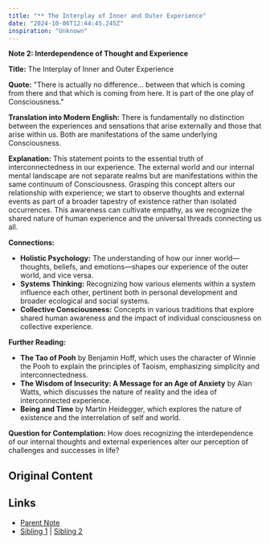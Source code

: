 ```yaml
---
title: "** The Interplay of Inner and Outer Experience"
date: "2024-10-06T12:44:45.245Z"
inspiration: "Unknown"
---
```



**Note 2: Interdependence of Thought and Experience**

**Title:** The Interplay of Inner and Outer Experience

**Quote:** "There is actually no difference... between that which is coming from there and that which is coming from here. It is part of the one play of Consciousness."

**Translation into Modern English:** There is fundamentally no distinction between the experiences and sensations that arise externally and those that arise within us. Both are manifestations of the same underlying Consciousness.

**Explanation:** This statement points to the essential truth of interconnectedness in our experience. The external world and our internal mental landscape are not separate realms but are manifestations within the same continuum of Consciousness. Grasping this concept alters our relationship with experience; we start to observe thoughts and external events as part of a broader tapestry of existence rather than isolated occurrences. This awareness can cultivate empathy, as we recognize the shared nature of human experience and the universal threads connecting us all.

**Connections:**
- **Holistic Psychology:** The understanding of how our inner world—thoughts, beliefs, and emotions—shapes our experience of the outer world, and vice versa.
- **Systems Thinking:** Recognizing how various elements within a system influence each other, pertinent both in personal development and broader ecological and social systems.
- **Collective Consciousness:** Concepts in various traditions that explore shared human awareness and the impact of individual consciousness on collective experience.

**Further Reading:**
- **The Tao of Pooh** by Benjamin Hoff, which uses the character of Winnie the Pooh to explain the principles of Taoism, emphasizing simplicity and interconnectedness.
- **The Wisdom of Insecurity: A Message for an Age of Anxiety** by Alan Watts, which discusses the nature of reality and the idea of interconnected experience.
- **Being and Time** by Martin Heidegger, which explores the nature of existence and the interrelation of self and world.

**Question for Contemplation:** How does recognizing the interdependence of our internal thoughts and external experiences alter our perception of challenges and successes in life?



## Original Content



## Links

- [Parent Note](/parent-note.md)
- [Sibling 1](/zettel1.md) | [Sibling 2](/zettel2.md)
